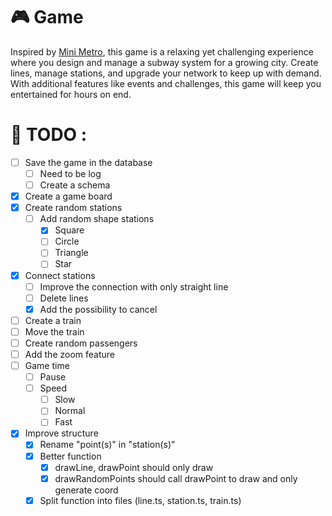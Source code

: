 # 🎮 Game

Inspired by [Mini Metro](https://store.steampowered.com/app/287980/Mini_Metro/), this game is a relaxing yet challenging experience where you design and manage a subway system for a growing city. Create lines, manage stations, and upgrade your network to keep up with demand. With additional features like events and challenges, this game will keep you entertained for hours on end.

# 📝 TODO : 

- [ ] Save the game in the database
    - [ ] Need to be log
    - [ ] Create a schema
- [X] Create a game board
- [X] Create random stations
    - [ ] Add random shape stations
        - [X] Square
        - [ ] Circle
        - [ ] Triangle
        - [ ] Star  	
- [X] Connect stations
    - [ ] Improve the connection with only straight line
    - [ ] Delete lines
    - [X] Add the possibility to cancel
- [ ] Create a train
- [ ] Move the train
- [ ] Create random passengers
- [ ] Add the zoom feature
- [ ] Game time
    - [ ] Pause
    - [ ] Speed
        - [ ] Slow
        - [ ] Normal    
        - [ ] Fast
- [X] Improve structure
    - [X] Rename "point(s)" in "station(s)" 
    - [X] Better function
        - [X] drawLine, drawPoint should only draw
        - [X] drawRandomPoints should call drawPoint to draw and only generate coord
    - [X] Split function into files (line.ts, station.ts, train.ts)
